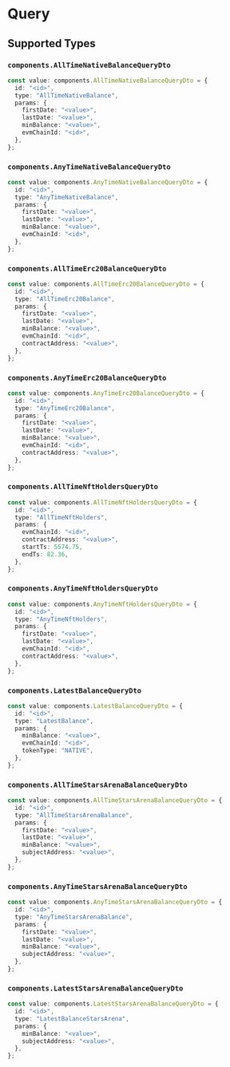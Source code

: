 # Query


## Supported Types

### `components.AllTimeNativeBalanceQueryDto`

```typescript
const value: components.AllTimeNativeBalanceQueryDto = {
  id: "<id>",
  type: "AllTimeNativeBalance",
  params: {
    firstDate: "<value>",
    lastDate: "<value>",
    minBalance: "<value>",
    evmChainId: "<id>",
  },
};
```

### `components.AnyTimeNativeBalanceQueryDto`

```typescript
const value: components.AnyTimeNativeBalanceQueryDto = {
  id: "<id>",
  type: "AnyTimeNativeBalance",
  params: {
    firstDate: "<value>",
    lastDate: "<value>",
    minBalance: "<value>",
    evmChainId: "<id>",
  },
};
```

### `components.AllTimeErc20BalanceQueryDto`

```typescript
const value: components.AllTimeErc20BalanceQueryDto = {
  id: "<id>",
  type: "AllTimeErc20Balance",
  params: {
    firstDate: "<value>",
    lastDate: "<value>",
    minBalance: "<value>",
    evmChainId: "<id>",
    contractAddress: "<value>",
  },
};
```

### `components.AnyTimeErc20BalanceQueryDto`

```typescript
const value: components.AnyTimeErc20BalanceQueryDto = {
  id: "<id>",
  type: "AnyTimeErc20Balance",
  params: {
    firstDate: "<value>",
    lastDate: "<value>",
    minBalance: "<value>",
    evmChainId: "<id>",
    contractAddress: "<value>",
  },
};
```

### `components.AllTimeNftHoldersQueryDto`

```typescript
const value: components.AllTimeNftHoldersQueryDto = {
  id: "<id>",
  type: "AllTimeNftHolders",
  params: {
    evmChainId: "<id>",
    contractAddress: "<value>",
    startTs: 5574.75,
    endTs: 82.36,
  },
};
```

### `components.AnyTimeNftHoldersQueryDto`

```typescript
const value: components.AnyTimeNftHoldersQueryDto = {
  id: "<id>",
  type: "AnyTimeNftHolders",
  params: {
    firstDate: "<value>",
    lastDate: "<value>",
    evmChainId: "<id>",
    contractAddress: "<value>",
  },
};
```

### `components.LatestBalanceQueryDto`

```typescript
const value: components.LatestBalanceQueryDto = {
  id: "<id>",
  type: "LatestBalance",
  params: {
    minBalance: "<value>",
    evmChainId: "<id>",
    tokenType: "NATIVE",
  },
};
```

### `components.AllTimeStarsArenaBalanceQueryDto`

```typescript
const value: components.AllTimeStarsArenaBalanceQueryDto = {
  id: "<id>",
  type: "AllTimeStarsArenaBalance",
  params: {
    firstDate: "<value>",
    lastDate: "<value>",
    minBalance: "<value>",
    subjectAddress: "<value>",
  },
};
```

### `components.AnyTimeStarsArenaBalanceQueryDto`

```typescript
const value: components.AnyTimeStarsArenaBalanceQueryDto = {
  id: "<id>",
  type: "AnyTimeStarsArenaBalance",
  params: {
    firstDate: "<value>",
    lastDate: "<value>",
    minBalance: "<value>",
    subjectAddress: "<value>",
  },
};
```

### `components.LatestStarsArenaBalanceQueryDto`

```typescript
const value: components.LatestStarsArenaBalanceQueryDto = {
  id: "<id>",
  type: "LatestBalanceStarsArena",
  params: {
    minBalance: "<value>",
    subjectAddress: "<value>",
  },
};
```


